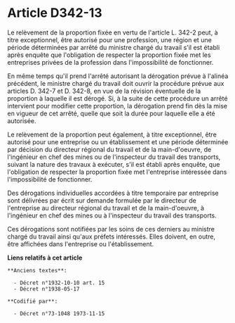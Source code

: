# Article D342-13

Le relèvement de la proportion fixée en vertu de l'article L. 342-2 peut, à titre exceptionnel, être autorisé pour une
profession, une région et une période déterminées par arrêté du ministre chargé du travail s'il est établi après enquête que
l'obligation de respecter la proportion fixée met les entreprises privées de la profession dans l'impossibilité de
fonctionner.

En même temps qu'il prend l'arrêté autorisant la dérogation prévue à l'alinéa précédent, le ministre chargé du travail doit
ouvrir la procédure prévue aux articles D. 342-7 et D. 342-8, en vue de la révision éventuelle de la proportion à laquelle il
est dérogé. Si, à la suite de cette procédure un arrêté intervient pour modifier cette proportion, la dérogation prend fin
dès la mise en vigueur de cet arrêté, quelle que soit la durée pour laquelle elle a été autorisée.

Le relèvement de la proportion peut également, à titre exceptionnel, être autorisé pour une entreprise ou un établissement et
une période déterminée par décision du directeur régional du travail et de la main-d'oeuvre, de l'ingénieur en chef des mines
ou de l'inspecteur du travail des transports, suivant la nature des travaux à exécuter, s'il est établi après enquête, que
l'obligation de respecter la proportion fixée met l'entreprise intéressée dans l'impossibilité de fonctionner.

Des dérogations individuelles accordées à titre temporaire par entreprise sont délivrées par écrit sur demande formulée par
le directeur de l'entreprise au directeur régional du travail et de la main-d'oeuvre, à l'ingénieur en chef des mines ou à
l'inspecteur du travail des transports.

Ces dérogations sont notifiées par les soins de ces derniers au ministre chargé du travail ainsi qu'aux préfets intéressés.
Elles doivent, en outre, être affichées dans l'entreprise ou l'établissement.

**Liens relatifs à cet article**

	**Anciens textes**:

	  - Décret n°1932-10-10 art. 15
	  - Décret n°1938-05-17

	**Codifié par**:

	  - Décret n°73-1048 1973-11-15
